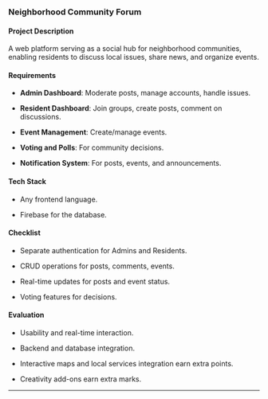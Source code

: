 ### **Neighborhood Community Forum** 

  

#### Project Description 

A web platform serving as a social hub for neighborhood communities, enabling residents to discuss local issues, share news, and organize events. 

  

#### Requirements 

- **Admin Dashboard**: Moderate posts, manage accounts, handle issues. 

- **Resident Dashboard**: Join groups, create posts, comment on discussions. 

- **Event Management**: Create/manage events. 

- **Voting and Polls**: For community decisions. 

- **Notification System**: For posts, events, and announcements. 

  

#### Tech Stack 

- Any frontend language. 

- Firebase for the database. 

  

#### Checklist 

- Separate authentication for Admins and Residents. 

- CRUD operations for posts, comments, events. 

- Real-time updates for posts and event status. 

- Voting features for decisions. 

  

#### Evaluation 

- Usability and real-time interaction. 

- Backend and database integration. 

- Interactive maps and local services integration earn extra points. 

- Creativity add-ons earn extra marks. 

  

--- 

  